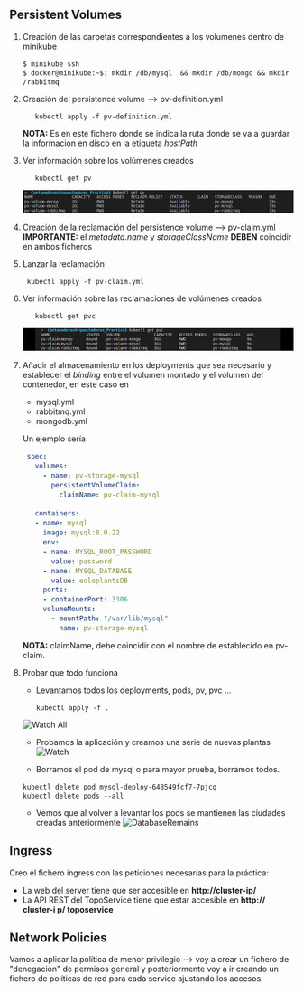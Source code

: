 ## Persistent Volumes
1. Creación de las carpetas correspondientes a los volumenes dentro de minikube
   ```shell
   $ minikube ssh
   $ docker@minikube:~$: mkdir /db/mysql  && mkdir /db/mongo && mkdir /rabbitmq
   ```
2. Creación del persistence volume --> pv-definition.yml
   ```shell
      kubectl apply -f pv-definition.yml
   ```
   **NOTA:** Es en este fichero donde se indica la ruta donde se va a guardar la información en disco en la etiqueta _hostPath_

3. Ver información sobre los volúmenes creados
   ```shell
      kubectl get pv
   ```
   ![Resultado](./img/1_get_pv.png)

4. Creación de la reclamación del persistence volume --> pv-claim.yml
   **IMPORTANTE:** el _metadata.name_ y _storageClassName_ **DEBEN** coincidir en ambos ficheros

5. Lanzar la reclamación
   ```shell
    kubectl apply -f pv-claim.yml
   ```

6. Ver información sobre las reclamaciones de volúmenes creados
   ```shell
      kubectl get pvc
   ```
   ![Resultado](./img/2_get_pvc.png)

7. Añadir el almacenamiento en los deployments que sea necesario y establecer el _binding_ entre el volumen montado y el volumen del contenedor, en este caso en 
   * mysql.yml
   * rabbitmq.yml
   * mongodb.yml
  
   Un ejemplo sería
   ``` yaml
    spec:
      volumes:
        - name: pv-storage-mysql
          persistentVolumeClaim:
            claimName: pv-claim-mysql
      
      containers:
      - name: mysql
        image: mysql:8.0.22
        env:
        - name: MYSQL_ROOT_PASSWORD
          value: password
        - name: MYSQL_DATABASE
          value: eoloplantsDB
        ports:
        - containerPort: 3306 
        volumeMounts:
          - mountPath: "/var/lib/mysql"
            name: pv-storage-mysql
   ```
   **NOTA:**  claimName, debe coincidir con el nombre de establecido en pv-claim.

8. Probar que todo funciona
   * Levantamos todos los deployments, pods, pv, pvc ...
     ```shell
     kubectl apply -f .
     ```
   ![Watch All](../ContenedoresOrquestadores_Practica3/img/3_watch_all.png)
   * Probamos la aplicación y creamos una serie de nuevas plantas
   ![Watch](../ContenedoresOrquestadores_Practica3/img/4_create_plants.png)

   * Borramos el pod de mysql o para mayor prueba, borramos todos.
   ```shell
   kubectl delete pod mysql-deploy-648549fcf7-7pjcq
   kubectl delete pods --all
   ```
   * Vemos que al volver a levantar los pods se mantienen las ciudades creadas anteriormente
   ![DatabaseRemains](../ContenedoresOrquestadores_Practica3/img/5_all_plants_remain.png)


## Ingress
Creo el fichero ingress con las peticiones necesarias para la práctica:
* La web del server tiene que ser accesible en **http://cluster-ip/**
* La API REST del TopoService tiene que estar accesible en **http:// cluster-i p/ toposervice**


## Network Policies
Vamos a aplicar la política de menor privilegio --> voy a crear un fichero de "denegación" de permisos general y posteriormente voy a ir creando un fichero de políticas de red para cada service ajustando los accesos.

